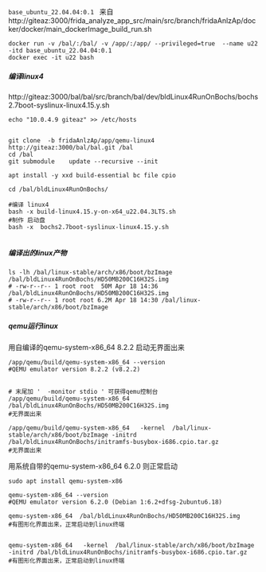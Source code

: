 
```base_ubuntu_22.04.04:0.1 ``` 来自 http://giteaz:3000/frida_analyze_app_src/main/src/branch/fridaAnlzAp/docker/docker/main_dockerImage_build_run.sh

```shell
docker run -v /bal/:/bal/ -v /app/:/app/ --privileged=true  --name u22  -itd base_ubuntu_22.04.04:0.1 
docker exec -it u22 bash
```


##### 编译linux4
http://giteaz:3000/bal/bal/src/branch/bal/dev/bldLinux4RunOnBochs/bochs2.7boot-syslinux-linux4.15.y.sh


```shell
echo "10.0.4.9 giteaz" >> /etc/hosts


git clone  -b fridaAnlzAp/app/qemu-linux4   http://giteaz:3000/bal/bal.git /bal
cd /bal
git submodule    update --recursive --init

apt install -y xxd build-essential bc file cpio

cd /bal/bldLinux4RunOnBochs/

#编译 linux4
bash -x build-linux4.15.y-on-x64_u22.04.3LTS.sh
#制作 启动盘
bash -x  bochs2.7boot-syslinux-linux4.15.y.sh


```

##### 编译出的linux产物
```shell
ls -lh /bal/linux-stable/arch/x86/boot/bzImage  /bal/bldLinux4RunOnBochs/HD50MB200C16H32S.img 
# -rw-r--r-- 1 root root  50M Apr 18 14:36 /bal/bldLinux4RunOnBochs/HD50MB200C16H32S.img
# -rw-r--r-- 1 root root 6.2M Apr 18 14:30 /bal/linux-stable/arch/x86/boot/bzImage

```

##### qemu运行linux
用自编译的qemu-system-x86_64 8.2.2 启动无界面出来
```shell
/app/qemu/build/qemu-system-x86_64 --version
#QEMU emulator version 8.2.2 (v8.2.2)


# 末尾加 '  -monitor stdio ' 可获得qemu控制台
/app/qemu/build/qemu-system-x86_64  /bal/bldLinux4RunOnBochs/HD50MB200C16H32S.img
#无界面出来

/app/qemu/build/qemu-system-x86_64   -kernel  /bal/linux-stable/arch/x86/boot/bzImage -initrd /bal/bldLinux4RunOnBochs/initramfs-busybox-i686.cpio.tar.gz 
#无界面出来

```

用系统自带的qemu-system-x86_64 6.2.0  则正常启动
```shell
sudo apt install qemu-system-x86

qemu-system-x86_64 --version
#QEMU emulator version 6.2.0 (Debian 1:6.2+dfsg-2ubuntu6.18)

qemu-system-x86_64  /bal/bldLinux4RunOnBochs/HD50MB200C16H32S.img
#有图形化界面出来，正常启动到linux终端


qemu-system-x86_64   -kernel  /bal/linux-stable/arch/x86/boot/bzImage -initrd /bal/bldLinux4RunOnBochs/initramfs-busybox-i686.cpio.tar.gz 
#有图形化界面出来，正常启动到linux终端
```